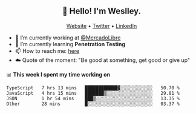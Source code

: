<h2 align="center">👋 Hello! I'm Weslley.</h2>
<p align="center">
  <a href="http://weslleyneri.com.br">Website</a> •
  <a href="https://twitter.com/Weslley_Neri">Twitter</a> •
  <a href="https://www.linkedin.com/in/weslley-neri-3658908b">LinkedIn</a>
</p>


- 🔭 I’m currently working at [@MercadoLibre](https://github.com/mercadolibre)
- 🌱 I’m currently learning **Penetration Testing**
- 📫 How to reach me: [here](mailto:weslley39@gmail.com)
- ☁️ Quote of the moment: "Be good at something, get good or give up"

📊 **This week I spent my time working on**
<!--START_SECTION:waka-->

```text
TypeScript   7 hrs 13 mins   ████████████▓░░░░░░░░░░░░   50.70 %
JavaScript   4 hrs 15 mins   ███████▒░░░░░░░░░░░░░░░░░   29.81 %
JSON         1 hr 54 mins    ███▒░░░░░░░░░░░░░░░░░░░░░   13.35 %
Other        28 mins         █░░░░░░░░░░░░░░░░░░░░░░░░   03.37 %
```

<!--END_SECTION:waka-->

<!-- Inspired by https://github.com/gruselhaus/gruselhaus -->